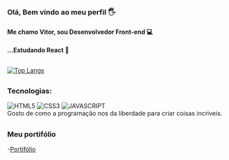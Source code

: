 ### Olá, Bem vindo ao meu perfil 🖐️
#### Me chamo Vitor, sou Desenvolvedor Front-end 💻
#### ...Estudando React 📘
##
[![Top Langs](https://github-readme-stats.vercel.app/api/top-langs/?username=viteydev&layout=default&custom_title=Linguagens_Mais_Usadas&theme=github_dark)](https://github.com/viteydev)
##
### Tecnologias:
<div style="display:inline-block;"<br/>
 <img src="https://img.shields.io/badge/HTML5-E34F26?style=for-the-badge&logo=html5&logoColor=white" alt="HTML5"/>
 <img src="https://img.shields.io/badge/CSS3-1572B6?style=for-the-badge&logo=css3&logoColor=white" alt="CSS3"/>
 <img src="https://img.shields.io/badge/JavaScript-F7DF1E?style=for-the-badge&logo=javascript&logoColor=black" alt="JAVASCRIPT"/>
</div><br/>
  Gosto de como a programação nos da liberdade para criar coisas incriveis.
  
##

### Meu portifólio
-[Portifólio](https://viteydev.github.io/portifolio/)

